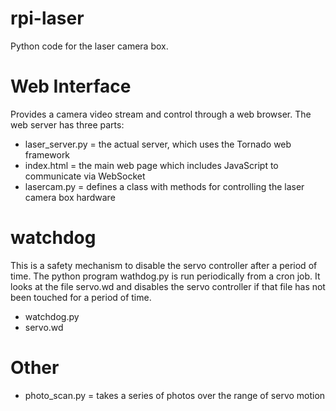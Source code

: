 rpi-laser
=========

Python code for the laser camera box.

Web Interface
=============
Provides a camera video stream and control through a web browser. The web server has three parts:
* laser_server.py = the actual server, which uses the Tornado web framework
* index.html = the main web page which includes JavaScript to communicate via WebSocket
* lasercam.py = defines a class with methods for controlling the laser camera box hardware

watchdog
========
This is a safety mechanism to disable the servo controller after a period of time. The python program wathdog.py is run
periodically from a cron job. It looks at the file servo.wd and disables the servo controller if that file has not been
touched for a period of time.
* watchdog.py
* servo.wd

Other
=====
* photo_scan.py = takes a series of photos over the range of servo motion


